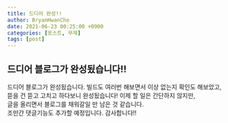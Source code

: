 ```yaml
---
title: 드디어 완성!!
author: BryanHwanCho
date: 2021-06-23 00:25:00 +0900
categories: [포스트, 무제]
tags: [post]
---
```


## 드디어 블로그가 완성됬습니다!!
드디어 블로그가 완성됬습니다. 빌드도 여러번 해보면서 이상 없는지 확인도 해보았고,  
뜯을 건 뜯고 고치고 하다보니 완성됬습니다! 이제 할 일은 간단하지 않지만,  
글을 올리면서 블로그를 채워갈일 만 남은 것 같습니다.  
조만간 댓글기능도 추가할 예정입니다. 감사합니다!!